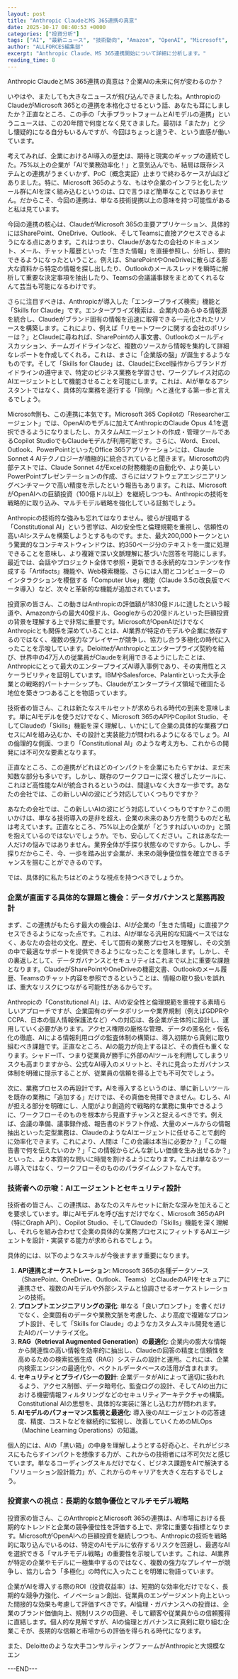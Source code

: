 ```yaml
---
layout: post
title: "Anthropic ClaudeとMS 365連携の真意"
date: 2025-10-17 08:40:53 +0000
categories: ["投資分析"]
tags: ["AI", "最新ニュース", "技術動向", "Amazon", "OpenAI", "Microsoft", "投資", "エージェント"]
author: "ALLFORCES編集部"
excerpt: "Anthropic Claude、MS 365連携開始について詳細に分析します。"
reading_time: 8
---
```


Anthropic ClaudeとMS 365連携の真意は？企業AIの未来に何が変わるのか？

いやはや、またしても大きなニュースが飛び込んできましたね。AnthropicのClaudeがMicrosoft 365との連携を本格化させるという話、あなたも耳にしましたか？正直なところ、この手の「大手プラットフォームとAIモデルの連携」というニュースは、この20年間で何度となく見てきました。最初は「またか」と少し懐疑的になる自分もいるんですが、今回はちょっと違うぞ、という直感が働いています。

考えてみれば、企業におけるAI導入の歴史は、期待と現実のギャップの連続でした。75%以上の企業が「AIで業務効率化！」と意気込んでも、結局は既存システムとの連携がうまくいかず、PoC（概念実証）止まりで終わるケースが山ほどありました。特に、Microsoft 365のような、もはや企業のインフラと化したツール群にAIを深く組み込むというのは、口で言うほど簡単なことではありません。だからこそ、今回の連携は、単なる技術提携以上の意味を持つ可能性があると私は見ています。

今回の連携の核心は、ClaudeがMicrosoft 365の主要アプリケーション、具体的にはSharePoint、OneDrive、Outlook、そしてTeamsに直接アクセスできるようになる点にあります。これはつまり、Claudeがあなたの会社のドキュメント、メール、チャット履歴といった「生きた情報」を直接参照し、分析し、要約できるようになったということ。例えば、SharePointやOneDriveに散らばる膨大な資料から特定の情報を探し出したり、Outlookのメールスレッドを瞬時に解析して重要な決定事項を抽出したり、Teamsの会議議事録をまとめてくれるなんて芸当も可能になるわけです。

さらに注目すべきは、Anthropicが導入した「エンタープライズ検索」機能と「Skills for Claude」です。エンタープライズ検索は、企業内のあらゆる情報源を統合し、Claudeがブランド固有の情報を迅速に取得できる一元化されたリソースを構築します。これにより、例えば「リモートワークに関する会社のポリシーは？」とClaudeに尋ねれば、SharePointの人事文書、Outlookのメールディスカッション、チームガイドラインなど、複数のソースから情報を集約して詳細なレポートを作成してくれる。これは、まさに「企業版の脳」が誕生するようなものです。そして「Skills for Claude」は、ClaudeにExcel操作からブランドガイドラインの遵守まで、特定のビジネス業務を学習させ、ワークプレイス対応のAIエージェントとして機能させることを可能にします。これは、AIが単なるアシスタントではなく、具体的な業務を遂行する「同僚」へと進化する第一歩と言えるでしょう。

Microsoft側も、この連携に本気です。Microsoft 365 Copilotの「Researcherエージェント」では、OpenAIのモデルに加えてAnthropicのClaude Opus 4.1を選択できるようになりましたし、カスタムAIエージェントの作成・管理ツールであるCopilot StudioでもClaudeモデルが利用可能です。さらに、Word、Excel、Outlook、PowerPointといったOffice 365アプリケーションには、Claude Sonnet 4 AIテクノロジーが積極的に統合されていると聞きます。Microsoftの内部テストでは、Claude Sonnet 4がExcelの財務機能の自動化や、より美しいPowerPointプレゼンテーションの作成、さらにはソフトウェアエンジニアリングベンチマークで高い精度を示したという報告もあります。これは、MicrosoftがOpenAIへの巨額投資（100億ドル以上）を継続しつつも、Anthropicの技術を戦略的に取り込み、マルチモデル戦略を強化している証拠でしょう。

Anthropicの技術的な強みも忘れてはなりません。彼らが提唱する「Constitutional AI」という哲学は、AIの安全性と倫理規範を重視し、信頼性の高いAIシステムを構築しようとするものです。また、最大200,000トークンという驚異的なコンテキストウィンドウは、約350ページ分のテキストを一度に処理できることを意味し、より複雑で深い文脈理解に基づいた回答を可能にします。最近では、会話やプロジェクト全体で参照・更新できる永続的なコンテンツを作成する「Artifacts」機能や、Web検索機能、さらには人間とコンピューターのインタラクションを模倣する「Computer Use」機能（Claude 3.5の改良版でベータ導入）など、次々と革新的な機能が追加されています。

投資家の皆さん、この動きはAnthropicの評価額が1830億ドルに達したという報道や、Amazonからの最大40億ドル、Googleからの20億ドルといった巨額投資の背景を理解する上で非常に重要です。MicrosoftがOpenAIだけでなくAnthropicとも関係を深めていることは、AI業界が特定のモデルや企業に依存するのではなく、複数の強力なプレイヤーが競争し、協力し合う多極化の時代に入ったことを示唆しています。DeloitteがAnthropicとエンタープライズ契約を結び、世界中の47万人の従業員がClaudeを利用できるようにしたことは、Anthropicにとって最大のエンタープライズAI導入事例であり、その実用性とスケーラビリティを証明しています。IBMやSalesforce、Palantirといった大手企業との戦略的パートナーシップも、Claudeがエンタープライズ領域で確固たる地位を築きつつあることを物語っています。

技術者の皆さん、これは新たなスキルセットが求められる時代の到来を意味します。単にAIモデルを使うだけでなく、Microsoft 365のAPIやCopilot Studio、そしてClaudeの「Skills」機能を深く理解し、いかにして企業の具体的な業務プロセスにAIを組み込むか、その設計と実装能力が問われるようになるでしょう。AIの倫理的な側面、つまり「Constitutional AI」のような考え方も、これからの開発には不可欠な要素となります。

正直なところ、この連携がどれほどのインパクトを企業にもたらすかは、まだ未知数な部分も多いです。しかし、既存のワークフローに深く根ざしたツールに、これほど高性能なAIが統合されるというのは、間違いなく大きな一歩です。あなたの会社では、この新しいAIの波にどう対応していくつもりですか？

あなたの会社では、この新しいAIの波にどう対応していくつもりですか？この問いかけは、単なる技術導入の是非を超え、企業の未来のあり方を問うものだと私は考えています。正直なところ、75%以上の企業が「どうすればいいのか」と頭を抱えているのではないでしょうか。でも、安心してください。これはあなた一人だけの悩みではありません。業界全体が手探り状態なのですから。しかし、手探りだからこそ、今、一歩を踏み出す企業が、未来の競争優位性を確立できるチャンスを掴むことができるのです。

では、具体的に私たちはどのような視点を持つべきでしょうか。

### 企業が直面する具体的な課題と機会：データガバナンスと業務再設計

まず、この連携がもたらす最大の機会は、AIが企業の「生きた情報」に直接アクセスできるようになった点です。これは、AIが単なる汎用的な知識ベースではなく、あなたの会社の文化、歴史、そして固有の業務プロセスを理解し、その文脈の中で最適なサポートを提供できるようになったことを意味します。しかし、その裏返しとして、データガバナンスとセキュリティはこれまで以上に重要な課題となります。ClaudeがSharePointやOneDriveの機密文書、Outlookのメール履歴、Teamsのチャット内容を参照できるということは、情報の取り扱いを誤れば、重大なリスクにつながる可能性があるからです。

Anthropicの「Constitutional AI」は、AIの安全性と倫理規範を重視する素晴らしいアプローチですが、企業固有のデータポリシーや業界規制（例えばGDPRやCCPA、日本の個人情報保護法など）への対応は、各企業が主体的に設計し、運用していく必要があります。アクセス権限の厳格な管理、データの匿名化・仮名化の徹底、AIによる情報利用ログの監査体制の構築は、導入初期から真剣に取り組むべき課題です。正直なところ、AIの能力が向上するほど、その責任も重くなります。シャドーIT、つまり従業員が勝手に外部のAIツールを利用してしまうリスクも高まりますから、公式なAI導入のメリットと、それに見合ったガバナンス体制を明確に提示することが、従業員の信頼を得る上でも不可欠でしょう。

次に、業務プロセスの再設計です。AIを導入するというのは、単に新しいツールを既存の業務に「追加する」だけでは、その真価を発揮できません。むしろ、AIが担える部分を明確にし、人間がより創造的で戦略的な業務に集中できるように、ワークフローそのものを根本から見直すチャンスと捉えるべきです。例えば、会議の準備、議事録作成、報告書のドラフト作成、大量のメールからの情報抽出といった定型業務は、ClaudeのようなAIエージェントに任せることで劇的に効率化できます。これにより、人間は「この会議は本当に必要か？」「この報告書で何を伝えたいのか？」「この情報からどんな新しい価値を生み出せるか？」といった、より本質的な問いに時間を割けるようになります。これは単なるツール導入ではなく、ワークフローそのもののパラダイムシフトなんです。

### 技術者への示唆：AIエージェントとセキュリティ設計

技術者の皆さん、この連携は、あなたのスキルセットに新たな深みを加えることを要求しています。単にAIモデルを呼び出すだけでなく、Microsoft 365のAPI（特にGraph API）、Copilot Studio、そしてClaudeの「Skills」機能を深く理解し、それらを組み合わせて企業の具体的な業務プロセスにフィットするAIエージェントを設計・実装する能力が求められるでしょう。

具体的には、以下のようなスキルが今後ますます重要になります。

1.  **API連携とオーケストレーション**: Microsoft 365の各種データソース（SharePoint、OneDrive、Outlook、Teams）とClaudeのAPIをセキュアに連携させ、複数のAIモデルや外部システムと協調させるオーケストレーションの技術。
2.  **プロンプトエンジニアリングの深化**: 単なる「良いプロンプト」を書くだけでなく、企業固有のデータや業務文脈を考慮した、より高度で複雑なプロンプト設計、そして「Skills for Claude」のようなカスタムスキル開発を通じたAIのパーソナライズ化。
3.  **RAG（Retrieval Augmented Generation）の最適化**: 企業内の膨大な情報から関連性の高い情報を効率的に抽出し、Claudeの回答の精度と信頼性を高めるための検索拡張生成（RAG）システムの設計と運用。これには、企業内検索エンジンの最適化や、ベクトルデータベースの活用が含まれます。
4.  **セキュリティとプライバシーの設計**: 企業データがAIによって適切に扱われるよう、アクセス制御、データ暗号化、監査ログの設計、そしてAIの出力における機密情報フィルタリングなどのセキュリティアーキテクチャの構築。Constitutional AIの思想を、具体的な実装に落とし込む力が問われます。
5.  **AIモデルのパフォーマンス監視と最適化**: 導入後のAIエージェントの応答速度、精度、コストなどを継続的に監視し、改善していくためのMLOps（Machine Learning Operations）の知識。

個人的には、AIの「黒い箱」の中身を理解しようとする好奇心と、それがビジネスにもたらすインパクトを想像する力が、これからの技術者には不可欠だと感じています。単なるコーディングスキルだけでなく、ビジネス課題をAIで解決する「ソリューション設計能力」が、これからのキャリアを大きく左右するでしょう。

### 投資家への視点：長期的な競争優位とマルチモデル戦略

投資家の皆さん、このAnthropicとMicrosoft 365の連携は、AI市場における長期的なトレンドと企業の競争優位性を評価する上で、非常に重要な指標となります。MicrosoftがOpenAIへの巨額投資を継続しつつも、Anthropicの技術を戦略的に取り込んでいるのは、特定のAIモデルに依存するリスクを回避し、最適なAIを選択できる「マルチモデル戦略」の重要性を示唆しています。これは、AI業界が特定の企業やモデルに一極集中するのではなく、複数の強力なプレイヤーが競争し、協力し合う「多極化」の時代に入ったことを明確に物語っています。

企業がAIを導入する際のROI（投資収益率）は、短期的な効率化だけでなく、長期的な競争力強化、イノベーション創出、従業員のエンゲージメント向上といった間接的な効果も考慮して評価すべきです。AI倫理・ガバナンスへの投資は、企業のブランド価値向上、規制リスクの回避、そして顧客や従業員からの信頼獲得に直結します。個人的な見解ですが、AIの倫理とガバナンスに真剣に取り組む企業こそが、長期的な信頼と市場からの評価を得られる時代になります。

また、Deloitteのような大手コンサルティングファームがAnthropicと大規模なエン

---END---